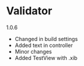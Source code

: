 # Validator

1.0.6
- Changed in build settings
- Added text in controller
- Minor changes
- Added TestView with .xib
